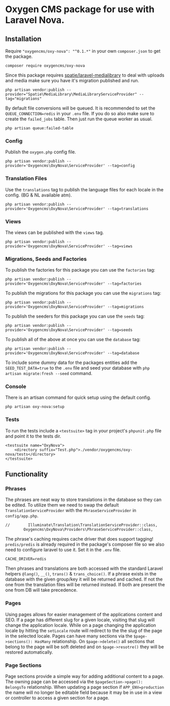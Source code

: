 # Oxygen CMS package for use with Laravel Nova.

## Installation
Require `"oxygencms/oxy-nova": "^0.1.*"` in your own `composer.json` to get the package.
```
composer require oxygencms/oxy-nova
```

Since this package requires [spatie/laravel-medialibrary](https://docs.spatie.be/laravel-medialibrary/) to deal with
uploads and media make sure you have it's migration published and run.
```
php artisan vendor:publish --provider="Spatie\MediaLibrary\MediaLibraryServiceProvider" --tag="migrations"
```  

By default file conversions will be queued. It is recommended to set the `QUEUE_CONNECTION=redis` in your `.env` file.
If you do so also make sure to create the `failed_jobs` table. Then just run the queue worker as usual.
```
php artisan queue:failed-table
```


### Config
Publish the `oxygen.php` config file.
```
php artisan vendor:publish --provider='Oxygencms\OxyNova\ServiceProvider' --tag=config
```


### Translation Files
Use the `translations` tag to publish the language files for each locale in the config. (BG & NL available atm).
```
php artisan vendor:publish --provider='Oxygencms\OxyNova\ServiceProvider' --tag=translations
```


### Views
The views can be published with the `views` tag. 
```
php artisan vendor:publish --provider='Oxygencms\OxyNova\ServiceProvider' --tag=views
```


### Migrations, Seeds and Factories
To publish the factories for this package you can use the `factories` tag: 
```
php artisan vendor:publish --provider='Oxygencms\OxyNova\ServiceProvider' --tag=factories
```

To publish the migrations for this package you can use the `migrations` tag: 
```
php artisan vendor:publish --provider='Oxygencms\OxyNova\ServiceProvider' --tag=migrations
```

To publish the seeders for this package you can use the `seeds` tag: 
```
php artisan vendor:publish --provider='Oxygencms\OxyNova\ServiceProvider' --tag=seeds
```

To publish all of the above at once you can use the `database` tag: 
```
php artisan vendor:publish --provider='Oxygencms\OxyNova\ServiceProvider' --tag=database
```

To include some dummy data for the packages entities add the `SEED_TEST_DATA=true` to the
`.env` file and seed your database with `php artisan migrate:fresh --seed` command.


### Console
There is an artisan command for quick setup using the default config.
```
php artisan oxy-nova:setup
```


### Tests
To run the tests include a `<testsuite>` tag in your project's `phpunit.php` file and point it to the tests dir.
```
<testsuite name="OxyNova">
    <directory suffix="Test.php">./vendor/oxygencms/oxy-nova/tests</directory>
</testsuite>
```


## Functionality
### Phrases
The phrases are neat way to store translations in the database so they can be edited. To utilize them we need to swap
the default `TranslationServiceProvider` with the `PhraseServiceProvider` in `config/app.php`.
```
//        Illuminate\Translation\TranslationServiceProvider::class,
        Oxygencms\OxyNova\Providers\PhraseServiceProvider::class,
```
The phrase's caching requires cache driver that does support tagging! `predis/predis` is already required in the
package's composer file so we also need to configure laravel to use it. Set it in the `.env` file.
```
CACHE_DRIVER=redis
```
Then phrases and translations are both accessed with the standard Laravel helpers `@lang()`, `__()`, `trans()` &
`trans_choice()`. If a phrase exists in the database with the given group/key it will be returned and cached. If not 
the one from the translation files will be returned instead. If both are present the one from DB will take precedence.
 
 
### Pages
Using pages allows for easier management of the applications content and SEO. If a page has different slug for a given
locale, visiting that slug will change the application locale. While on a page changing the application locale by
hitting the `setLocale` route will redirect to the the slug of the page in the selected locale. Pages can have many
sections via the `$page->sections(): HasMany` relationship. On `$page->delete()` all sections that belong to the page
will be soft deleted and on `$page->resotre()` they will be restored automatically.

### Page Sections
Page sections provide a simple way for adding additional content to a page. The owning page can be accessed via the
`$pageSection->page(): BelongsTo` relationship. When updating a page section if `APP_ENV=production` the name will no
longer be editable field because it may be in use in a view or controller to access a given section for a page.